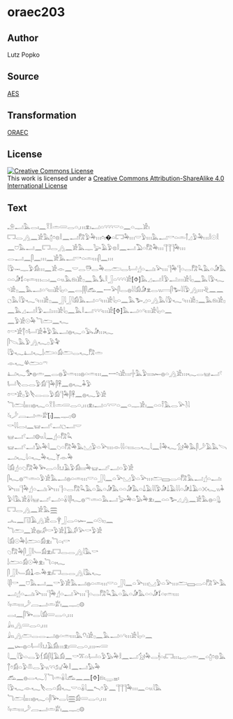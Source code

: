 # oraec203

## Author

Lutz Popko

## Source

[AES](https://github.com/simondschweitzer/aes)

## Transformation

[ORAEC](https://oraec.github.io/)

## License

<a rel="license" href="http://creativecommons.org/licenses/by-sa/4.0/"><img alt="Creative Commons License" style="border-width:0" src="https://i.creativecommons.org/l/by-sa/4.0/88x31.png" /></a><br />This work is licensed under a <a rel="license" href="http://creativecommons.org/licenses/by-sa/4.0/">Creative Commons Attribution-ShareAlike 4.0 International License</a>

## Text

𓄂𓂝𓅓𓂋𓏤𓈖𓎝𓎛𓏛𓄲𓂋𓏏𓈒𓏥𓁷𓏤𓂝𓏏𓄹𓄹𓄹𓎟𓏏𓈖𓏏𓊃𓀀𓏤<br>
𓉐𓂋𓂻𓈖𓀀𓅓𓉺𓏌𓊖𓎛𓈖𓂝𓀗𓅱𓅆𓏥𓏌𓏤�𓏏𓉐𓅆𓏥𓎟𓅱𓏥𓅓𓂝𓎡𓏏𓏛𓋾𓈎𓅱𓅆𓏥𓎛𓇳𓎛<br>
𓈖𓈞𓅓𓂝𓈖𓉐𓂋𓂻𓈖𓀀𓅓𓊃𓅬𓄿𓅱𓊖𓎛𓈖𓂝𓅐𓏏𓀗𓅆𓏥𓊹𓊹𓊹𓅆𓏥<br>
𓂋𓂝𓈖𓋴𓈖𓏥𓈖𓀀𓅓𓂝𓎡𓏏𓏛𓏥𓋴𓈖𓏥<br>
𓇋𓅱𓋭𓊃𓅱𓀁𓏥𓈖𓀀𓁹𓈖𓎟𓂋𓇥𓂋𓅆𓂋𓂧𓂋𓂡𓊨𓏏𓂝𓏤𓅪𓏥𓊹𓅆𓊹𓏏𓂋𓀗𓆗𓅓𓏏𓀏𓅓𓏏𓏏𓀏𓍍𓏏𓏤𓏛𓏥𓂋𓏤𓈖𓏏𓏭𓅓𓁶𓏤𓀀𓊪𓈖𓅓𓅘𓎛𓃀𓏏𓄹𓄹𓄹𓀀[⯑]𓅓𓈎𓂝𓎛𓅱𓂢𓏥𓀀𓇋𓊪𓈖𓅓𓇋𓅱𓆑𓄹𓀀𓊪𓈖𓅓𓂝𓏏𓄹𓏥𓀀𓇋𓊪𓏏𓈖𓂋𓋴𓋴𓃹𓈖𓌕𓅪𓋴𓂋𓐍𓇋𓇋𓀁𓀏𓁷𓂋𓏭𓇯𓋴𓅧𓇋𓇋𓅱𓂻𓏥𓂙𓈖𓈖𓐎𓅓𓇋𓅱𓆑𓄹𓏥𓀀𓊪𓈖𓃀𓇋𓃀𓇋𓀁𓅓𓂝𓏏𓄹𓏥𓀀𓇋𓊪𓏏𓈖𓅓𓅧𓈎𓏏𓂻𓅓𓇋𓅱𓆑𓄹𓏥𓀀𓊪𓈖𓅓𓁶𓏤𓀀𓊪𓈖𓅓𓈎𓂝𓎛𓅱𓂢𓏥𓀀𓇋𓊪𓈖𓅓𓎛𓂝𓄹𓄹𓄹𓏥𓀀[⯑]𓅓𓂝𓏏𓄹𓏥𓀀𓇋𓊪𓏏𓈖<br>
𓈖𓅱𓀀𓇳𓅆𓆓𓂧𓈖𓆑<br>
𓏌𓎡𓀀𓐩𓏌𓂡𓀀𓇓𓅱𓅓𓂝𓐍𓆑𓏏𓅂𓀏𓏥𓆑<br>
𓋴𓌫𓅓𓅱𓂻𓆑𓊪𓅱𓅝<br>
𓇋𓅱𓆑𓂞𓆑𓌃𓂧𓏏𓀁𓂧𓂋𓆑𓀗𓏛<br>
𓁹𓆑𓋬𓂧𓏏𓍼<br>
𓂞𓆑𓅜𓐍𓏛𓈖𓂋𓐍𓅱𓏛𓏥𓐍𓏏𓏛𓏥𓈖𓌕𓏌𓏤𓀀𓏥𓏶𓅓𓅱𓏥𓆱𓐍𓏏𓂻𓀀𓏥𓆑𓂋𓊠𓂝𓍢𓂡𓌸𓂋𓂋𓅱𓀁𓊹𓅆𓋴𓋹𓈖𓐍𓆑𓇓𓅱<br>
𓏌𓎡𓀀𓊪𓅱𓌸𓂋𓂋𓅱𓀁𓊹𓅆𓋴𓋹𓈖𓐍𓆑𓅱𓀀<br>
𓆓𓂧𓌃𓏤𓏥𓐍𓆑𓏏𓎝𓎛𓏛𓄲𓂋𓏏𓈒𓏥𓁷𓏤𓂝𓏏𓄹𓎟𓏏𓈖𓏏𓊃𓀀𓏤𓈖𓏏𓏏𓍋𓅓𓂋𓅪𓍘𓇋<br>
𓍱𓏤𓌳𓐙𓂝𓏛𓁨[𓏤]𓈖𓊃𓊪𓊗<br>
𓎡𓇋𓇋𓂋𓏤𓈖𓊠𓂝𓍢𓂝𓐎𓂝𓎟<br>
𓊠𓂝𓍢𓂝𓊗𓏭𓇋𓈖𓊨𓏏𓀗𓆗<br>
𓊠𓂝𓍢𓂝𓅃𓅆𓇋𓈖𓆇𓏏𓀗𓅆𓅓𓈋𓅱𓏏𓅪𓏥𓁹𓇋𓇋𓏏𓏥𓂋𓆑𓇋𓈖𓌢𓅆𓆑𓃩𓅆𓅓𓋴𓌳𓄿𓅓𓌪𓂝𓆑𓇋𓏏𓆑𓅆𓆑𓌘𓁹𓅆<br>
𓇋𓀁𓊨𓏏𓆇𓀗𓅆𓅨𓂋𓏏𓎛𓂓𓄿𓅱𓀁𓏥𓅆𓊠𓂝𓍢𓂝𓏏𓅱𓀀<br>
𓋴𓆑𓐍𓍼𓏛𓏏𓅱𓀀𓅓𓂝𓐍𓏏𓏛𓏥𓎟𓏏𓃀𓇋𓈖𓏏𓅪𓈋𓅱𓏏𓅪𓏥𓂧𓈙𓂋𓏏𓀗𓅓𓂝𓊨𓏏𓂝𓏤𓅪𓏥𓊹𓅆𓊨𓏏𓂝𓏤𓅪𓏥𓊹𓏏𓂋𓀗𓆗𓅓𓏏𓅓𓏏𓀏𓅓𓏏𓏏𓀏𓅓𓏏𓍑𓄿𓇋𓇋𓅱𓀏𓍑𓄿𓇋𓇋𓏏𓀏𓍑𓄿𓏏𓏴𓆑𓏭𓇓𓅱𓇋𓅓𓀀𓏇𓇋𓊠𓂝𓍢𓂝𓏏𓏇𓇋𓋴𓆑𓐍𓍼𓏛𓏏𓅓𓂝𓅬𓅆𓏏𓅃𓅆𓁷𓏤𓈖𓏏𓏏𓅧𓈎𓂻𓈖𓀀𓅓𓐍𓏏𓊮𓉐𓂋𓂻𓈖𓀀𓅓𓈗<br>
𓂜𓈖𓉔𓄿𓂻𓀀𓂋𓋁𓃀𓂋𓏏𓆱𓈖𓏏𓇳𓏤𓊪𓈖<br>
𓆓𓂧𓈖𓀀𓐍𓏤𓀔𓎡𓅱𓀀𓆼𓄿𓀔𓅪𓎡𓅱𓀀<br>
𓇋𓀁𓇳𓅆𓌃𓂧𓏏𓀁𓁷𓏤𓆓𓏏𓏤𓎡<br>
𓆇𓀗𓅆𓋴𓃀𓎛𓄑𓀁𓁷𓏤𓉐𓂋𓂋𓂻𓇋𓅓𓎡<br>
𓌃𓂧𓏏𓀁𓇳𓅆𓁷𓏤𓆓𓏏𓏤𓆑<br>
𓋴𓃀𓎛𓄑𓀁𓍞𓁹𓅆𓁷𓏤𓉐𓂋𓂋𓂻𓇋𓅓𓆑<br>
𓇋𓋴𓎡𓈖𓈞𓅓𓂝𓈖𓎡𓅱𓀀𓅓𓂝𓐍𓏏𓏛𓏥𓎟𓏏𓃀𓇋𓈖𓏏𓅪𓏥𓈋𓅱𓏏𓅪𓏥𓂧𓈙𓂋𓏏𓀗𓅪𓅓𓂝𓊨𓏏𓂝𓏤𓅪𓏥𓊹𓅆𓊨𓏏𓂝𓅪𓏥𓊹𓏏𓂋𓀗𓆗𓅓𓏏𓅓𓏏𓀏𓅓𓏏𓏏𓀏𓍍𓏏𓏤𓏛𓏥<br>
𓍱𓏤𓏛𓏥𓌳𓐙𓂝𓏛𓁨𓏤𓈖𓊃𓊪𓊗<br>
𓂋𓏤𓈖𓋴𓅨𓂋𓇋𓀁𓄲𓂋𓏏𓈒𓏥<br>
𓇍𓏭𓂻𓄲𓂋𓏏𓈒𓏥<br>
𓇍𓏭𓂻𓂧𓂋𓂋𓂝𓐍𓏏𓏛𓏥𓅓𓄣𓏤𓀀𓊪𓈖𓅓𓂝𓏏𓄹𓏥𓀀𓇋𓊪𓏏𓈖<br>
𓈖𓆱𓐍𓏏𓂡𓎛𓂓𓄿𓀁𓏥𓁷𓏤𓄲𓂋𓏏𓈒𓏥𓋭𓄲<br>
𓇋𓈖𓇋𓅱𓏏𓂋𓅱𓆴𓀁𓋴𓆼𓄿𓀁𓈖𓎡𓎁𓏏𓂡𓏏𓅱𓅃𓅆𓎛𓈖𓂝𓃩𓅆𓂋𓇩𓏏𓏤𓉐𓏥𓉻𓏏𓏛𓈖𓏏𓉺𓏌𓊖𓅓𓐩𓏌𓀁𓏏𓅱𓌨𓂋𓅱𓏭𓄹𓄹𓃫𓅆𓎛𓈖𓂝𓅃𓅆<br>
𓃹𓈖𓐍𓂋𓆑𓇅𓆓𓏛𓏇𓇋𓃹𓈖𓈖[⯑]𓁶𓏤𓇾𓈇𓏤<br>
𓇋𓅱𓆑𓁹𓆑𓌸𓂋𓏏𓀁𓆑𓎟𓏏𓏇𓇋𓈖𓍇𓏌𓅱𓈖𓊹𓊹𓊹𓅆𓏥𓈖𓏏𓏭𓇋𓅓<br>
𓆓𓂧𓌃𓏤𓏥𓐍𓆑𓏏𓋴𓅨𓂋𓇋𓈗𓀁𓄲𓂋𓏏𓈒𓏥<br>
𓍱𓏤𓏛𓏥𓌳𓐙𓂝𓏛𓁨𓏤𓈖𓊃𓊪𓊗<br>
